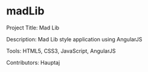 # madLib
Project Title: Mad Lib

Description: Mad Lib style application using AngularJS

Tools: HTML5, CSS3, JavaScript, AngularJS

Contributors: Hauptaj

